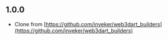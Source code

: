 ## 1.0.0

- Clone from [https://github.com/inveker/web3dart_builders](https://github.com/inveker/web3dart_builders)
